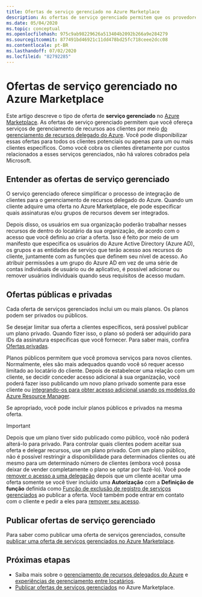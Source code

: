 ```yaml
---
title: Ofertas de serviço gerenciado no Azure Marketplace
description: As ofertas de serviço gerenciado permitem que os provedores de serviços vendam ofertas de gerenciamento de recursos para clientes no Azure Marketplace.
ms.date: 05/04/2020
ms.topic: conceptual
ms.openlocfilehash: 975c9ab98229626a513404b2092b266a9e284279
ms.sourcegitcommit: 877491bd46921c11dd478bd25fc718ceee2dcc08
ms.contentlocale: pt-BR
ms.lasthandoff: 07/02/2020
ms.locfileid: "82792285"
---
```

# <a name="managed-service-offers-in-azure-marketplace"></a>Ofertas de serviço gerenciado no Azure Marketplace

Este artigo descreve o tipo de oferta de **serviço gerenciado** no [Azure Marketplace](https://azuremarketplace.microsoft.com). As ofertas de serviço gerenciado permitem que você ofereça serviços de gerenciamento de recursos aos clientes por meio [do gerenciamento de recursos delegado do Azure](azure-delegated-resource-management.md). Você pode disponibilizar essas ofertas para todos os clientes potenciais ou apenas para um ou mais clientes específicos. Como você cobra os clientes diretamente por custos relacionados a esses serviços gerenciados, não há valores cobrados pela Microsoft.

## <a name="understand-managed-service-offers"></a>Entender as ofertas de serviço gerenciado

O serviço gerenciado oferece simplificar o processo de integração de clientes para o gerenciamento de recursos delegado do Azure. Quando um cliente adquire uma oferta no Azure Marketplace, ele pode especificar quais assinaturas e/ou grupos de recursos devem ser integrados.

Depois disso, os usuários em sua organização poderão trabalhar nesses recursos de dentro do locatário da sua organização, de acordo com o acesso que você definiu ao criar a oferta. Isso é feito por meio de um manifesto que especifica os usuários do Azure Active Directory (Azure AD), os grupos e as entidades de serviço que terão acesso aos recursos do cliente, juntamente com as funções que definem seu nível de acesso. Ao atribuir permissões a um grupo do Azure AD em vez de uma série de contas individuais de usuário ou de aplicativo, é possível adicionar ou remover usuários individuais quando seus requisitos de acesso mudam.

## <a name="public-and-private-offers"></a>Ofertas públicas e privadas

Cada oferta de serviços gerenciados inclui um ou mais planos. Os planos podem ser privados ou públicos.

Se desejar limitar sua oferta a clientes específicos, será possível publicar um plano privado. Quando fizer isso, o plano só poderá ser adquirido para IDs da assinatura específicas que você fornecer. Para saber mais, confira [Ofertas privadas](../../marketplace/private-offers.md).

Planos públicos permitem que você promova serviços para novos clientes. Normalmente, eles são mais adequados quando você só requer acesso limitado ao locatário do cliente. Depois de estabelecer uma relação com um cliente, se decidir conceder acesso adicional à sua organização, você poderá fazer isso publicando um novo plano privado somente para esse cliente ou [integrando-os para obter acesso adicional usando os modelos do Azure Resource Manager](../how-to/onboard-customer.md).

Se apropriado, você pode incluir planos públicos e privados na mesma oferta.

> [!IMPORTANT]
> Depois que um plano tiver sido publicado como público, você não poderá alterá-lo para privado. Para controlar quais clientes podem aceitar sua oferta e delegar recursos, use um plano privado. Com um plano público, não é possível restringir a disponibilidade para determinados clientes ou até mesmo para um determinado número de clientes (embora você possa deixar de vender completamente o plano se optar por fazê-lo). Você pode [remover o acesso a uma delegação](../how-to/remove-delegation.md) depois que um cliente aceitar uma oferta somente se você tiver incluído uma **Autorização** com a **Definição de função** definida como [Função de exclusão de registro de serviços gerenciados](../../role-based-access-control/built-in-roles.md#managed-services-registration-assignment-delete-role) ao publicar a oferta. Você também pode entrar em contato com o cliente e pedir a eles para [remover seu acesso](../how-to/view-manage-service-providers.md#add-or-remove-service-provider-offers).

## <a name="publish-managed-service-offers"></a>Publicar ofertas de serviço gerenciado

Para saber como publicar uma oferta de serviços gerenciados, consulte [publicar uma oferta de serviços gerenciados no Azure Marketplace](../how-to/publish-managed-services-offers.md).

## <a name="next-steps"></a>Próximas etapas

- Saiba mais sobre o [gerenciamento de recursos delegados do Azure](azure-delegated-resource-management.md) e [experiências de gerenciamento entre locatários](cross-tenant-management-experience.md).
- [Publicar ofertas de serviços gerenciados](../how-to/publish-managed-services-offers.md) no Azure Marketplace.
